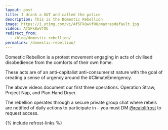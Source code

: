 ```yaml
---
layout: post
title: I drank a G&T and called the police
description: This is the Domestic Rebellion
image: https://i.ytimg.com/vi/Af5Fk8wVfOU/maxresdefault.jpg
videos: Af5Fk8wVfOU
redirect_from:
  - /blog/domestic-rebellion/
permalink: /domestic-rebellion/
---
```


<div class="youtube-player" data-id="{{ page.videos }}" data-thumb="{{ page.image }}"></div>

Domestic Rebellion is a protest movement engaging in acts of civilised disobedience from the comforts of their own home.

These acts are of an anti-capitalist anti-consumerist nature with the goal of creating a sense of urgency around the #ClimateEmergency.

<div class="youtube-player" data-id="NBZFYpatfPw" data-thumb="https://i.ytimg.com/vi/NBZFYpatfPw/maxresdefault.jpg"></div>

<div class="youtube-player" data-id="tk6vPdownsg" data-thumb="https://i.ytimg.com/vi/tk6vPdownsg/maxresdefault.jpg"></div>

The above videos document our first three operations. Operation Straw, Project Nap, and Plan Hand Dryer.

The rebellion operates through a secure private group chat where rebels are notified of daily actions to participate in – you must DM [@realolifrost](https://www.instagram.com/realolifrost/) to request access.


{% include refrost-links %}
